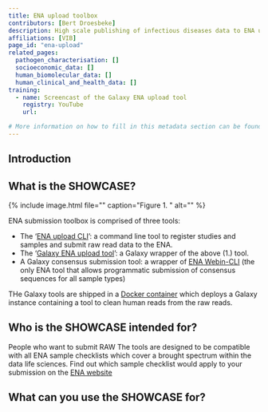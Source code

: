 ```yaml
---
title: ENA upload toolbox
contributors: [Bert Droesbeke] 
description: High scale publishing of infectious diseases data to ENA using easy to use metadata templates. 
affiliations: [VIB]
page_id: "ena-upload"
related_pages: 
  pathogen_characterisation: []
  socioeconomic_data: []
  human_biomolecular_data: []
  human_clinical_and_health_data: []
training:
  - name: Screencast of the Galaxy ENA upload tool
    registry: YouTube
    url:

# More information on how to fill in this metadata section can be found here https://www.infectious-diseases-toolkit.org/contribute/page-metadata
---
```


<!-- Please take in mind our style guide https://www.infectious-diseases-toolkit.org/contribute/style_guide when writing the content of this page. -->

<!--- Showcase pages should detail a particular combination of standards and tools from an infrastructural or domain perspective to tackle infectious diseases related data challenges. --->

## Introduction 

<!--- In this section you should provide a brief overview of the context that makes Showcase necessary. It is useful to mention the projects under which the showcase was created, the involved research infrastructures, and the disease it is meant to tackle --->

## What is the SHOWCASE?

<!--- In this section you should provide a brief description of what the showcase is i.e. what it comprises of and a general description for it.  --->
<!--- Start with a graphical representation of the showcase, with a caption and an alternative text (alt). The graphical representation should be a diagram showing the different standards, tools, data sources that are used to tackle the challenge. The diagram should show how these different modules connect with one another  --->
{% include image.html file="" caption="Figure 1. " alt="" %}

ENA submission toolbox is comprised of three tools:

* The ‘[ENA upload CLI](https://github.com/usegalaxy-eu/ena-upload-cli)’: a command line tool to register studies and samples and submit raw read data to the ENA.
* The ‘[Galaxy ENA upload tool](https://github.com/galaxyproject/tools-iuc/tree/master/tools/ena_upload)’: a Galaxy wrapper of the above (1.) tool. 
* A Galaxy consensus submission tool: a wrapper of [ENA Webin-CLI](https://github.com/enasequence/webin-cli) (the only ENA tool that allows programmatic submission of consensus sequences for all sample types)

THe Galaxy tools are shipped in a [Docker container]() which deploys a Galaxy instance containing a tool to clean human reads from the raw reads.


## Who is the SHOWCASE intended for?

<!--- In this section you should provide a brief account of the target audience or intended users for the showcase --->
People who want to submit RAW The tools are designed to be compatible with all ENA sample checklists which cover a brought spectrum within the data life sciences. Find out which sample checklist would apply to your submission on the [ENA website](https://www.ebi.ac.uk/ena/browser/checklists)


## What can you use the SHOWCASE for?
 
<!--- In this section you should provide a brief summary of the uses of the showcase, i.e. when you would use this showcase resource ---> 

<!---Information about contributors will be added to the CONTRIBUTORS.yaml . Further instructions can be found at https://www.infectious-diseases-toolkit.org/contribute/editorial-board-guide#adding-extra-info-to-the-contributors --->


<!---Information about affiliations below will be added to the affiliations.yaml . Further instructions can be found at https://www.infectious-diseases-toolkit.org/contribute/editorial-board-guide#adding-an-institution-infrastructure-project-or-funder  --->
